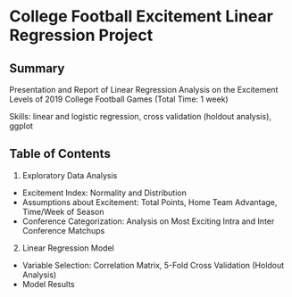 # College Football Excitement Linear Regression Project
## Summary
Presentation and Report of Linear Regression Analysis on the Excitement Levels of 2019 College Football Games (Total Time: 1 week)

Skills: linear and logistic regression, cross validation (holdout analysis), ggplot

## Table of Contents 
1. Exploratory Data Analysis
- Excitement Index: Normality and Distribution
- Assumptions about Excitement: Total Points, Home Team Advantage, Time/Week of Season
- Conference Categorization: Analysis on Most Exciting Intra and Inter Conference Matchups
2. Linear Regression Model
- Variable Selection: Correlation Matrix, 5-Fold Cross Validation (Holdout Analysis)
- Model Results
